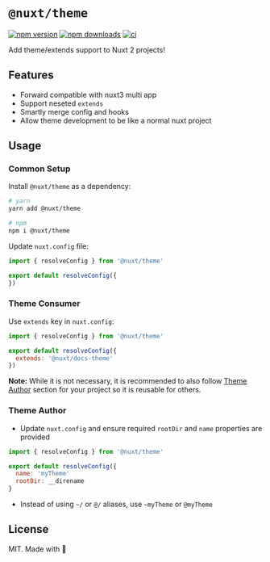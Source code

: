 # `@nuxt/theme`

[![npm version][npm-v-src]][npm-v-href]
[![npm downloads][npm-d-src]][npm-d-href]
[![ci][ci-src]][ci-href]

Add theme/extends support to Nuxt 2 projects!

## Features

- Forward compatible with nuxt3 multi app
- Support neseted `extends`
- Smartly merge config and hooks
- Allow theme development to be like a normal nuxt project

## Usage

### Common Setup

Install `@nuxt/theme` as a dependency:

```sh
# yarn
yarn add @nuxt/theme

# npm
npm i @nuxt/theme
```

Update `nuxt.config` file:

```js
import { resolveConfig } from '@nuxt/theme'

export default resolveConfig({
})
```

### Theme Consumer

Use `extends` key in `nuxt.config`:

```js
import { resolveConfig } from '@nuxt/theme'

export default resolveConfig({
  extends: '@nuxt/docs-theme'
})
```

**Note:** While it is not necessary, it is recommended to also follow [Theme Author](#theme-author) section for your project so it is reusable for others.

### Theme Author

- Update `nuxt.config` and ensure required `rootDir` and `name` properties are provided

```js
import { resolveConfig } from '@nuxt/theme'

export default resolveConfig({
  name: 'myTheme'
  rootDir: __direname
}
```

- Instead of using `~/` or `@/` aliases, use `~myTheme` or `@myTheme`

## License

MIT. Made with 💖

<!-- Refs -->
[npm-v-src]: https://img.shields.io/npm/v/@nuxt/theme?style=flat-square
[npm-v-href]: https://npmjs.com/package/@nuxt/theme

[npm-d-src]: https://img.shields.io/npm/dm/@nuxt/theme?style=flat-square
[npm-d-href]: https://npmjs.com/package/@nuxt/theme

[ci-src]: https://img.shields.io/github/workflow/status/nuxt/theme/ci/master?style=flat-square
[ci-href]: https://github.com/nuxt/theme/actions?query=workflow%3Aci
